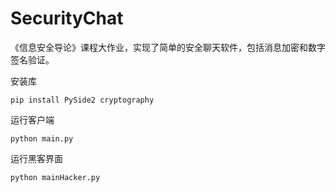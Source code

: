 # SecurityChat
《信息安全导论》课程大作业，实现了简单的安全聊天软件，包括消息加密和数字签名验证。

安装库

`pip install PySide2 cryptography`

运行客户端

`python main.py`

运行黑客界面

`python mainHacker.py`
